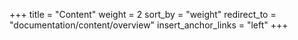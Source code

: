 +++
title = "Content"
weight = 2
sort_by = "weight"
redirect_to = "documentation/content/overview"
insert_anchor_links = "left"
+++
